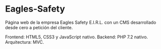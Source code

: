 # Eagles-Safety
Página web de la empresa Eagles Safety E.I.R.L. con un CMS desarrollado desde cero a petición del cliente.

Frontend: HTML5, CSS3 y JavaScript nativo.
Backend: PHP 7.2 nativo.
Arquitectura: MVC.
